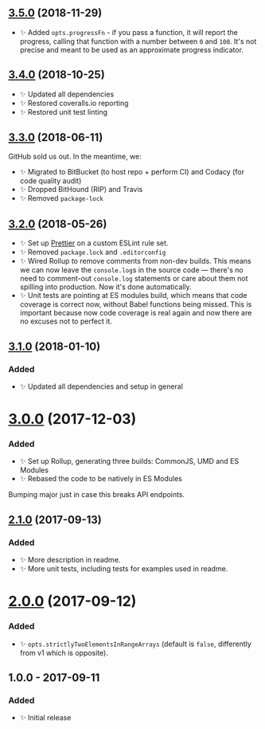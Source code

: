 ## [3.5.0] (2018-11-29)

- ✨ Added `opts.progressFn` - if you pass a function, it will report the progress, calling that function with a number between `0` and `100`. It's not precise and meant to be used as an approximate progress indicator.

## [3.4.0] (2018-10-25)

- ✨ Updated all dependencies
- ✨ Restored coveralls.io reporting
- ✨ Restored unit test linting

## [3.3.0] (2018-06-11)

GitHub sold us out. In the meantime, we:

- ✨ Migrated to BitBucket (to host repo + perform CI) and Codacy (for code quality audit)
- ✨ Dropped BitHound (RIP) and Travis
- ✨ Removed `package-lock`

## [3.2.0] (2018-05-26)

- ✨ Set up [Prettier](https://prettier.io) on a custom ESLint rule set.
- ✨ Removed `package.lock` and `.editorconfig`
- ✨ Wired Rollup to remove comments from non-dev builds. This means we can now leave the `console.log`s in the source code — there's no need to comment-out `console.log` statements or care about them not spilling into production. Now it's done automatically.
- ✨ Unit tests are pointing at ES modules build, which means that code coverage is correct now, without Babel functions being missed. This is important because now code coverage is real again and now there are no excuses not to perfect it.

## [3.1.0] (2018-01-10)

### Added

- ✨ Updated all dependencies and setup in general

# [3.0.0] (2017-12-03)

### Added

- ✨ Set up Rollup, generating three builds: CommonJS, UMD and ES Modules
- ✨ Rebased the code to be natively in ES Modules

Bumping major just in case this breaks API endpoints.

## [2.1.0] (2017-09-13)

### Added

- ✨ More description in readme.
- ✨ More unit tests, including tests for examples used in readme.

# [2.0.0] (2017-09-12)

### Added

- ✨ `opts.strictlyTwoElementsInRangeArrays` (default is `false`, differently from v1 which is opposite).

## 1.0.0 - 2017-09-11

### Added

- ✨ Initial release

[2.0.0]: https://bitbucket.org/codsen/ranges-sort/branches/compare/v2.0.0%0Dv1.0.2#diff
[2.1.0]: https://bitbucket.org/codsen/ranges-sort/branches/compare/v2.1.0%0Dv2.0.0#diff
[3.0.0]: https://bitbucket.org/codsen/ranges-sort/branches/compare/v3.0.0%0Dv2.1.0#diff
[3.1.0]: https://bitbucket.org/codsen/ranges-sort/branches/compare/v3.1.0%0Dv3.0.2#diff
[3.2.0]: https://bitbucket.org/codsen/ranges-sort/branches/compare/v3.2.0%0Dv3.1.2#diff
[3.3.0]: https://bitbucket.org/codsen/ranges-sort/branches/compare/v3.3.0%0Dv3.2.0#diff
[3.4.0]: https://bitbucket.org/codsen/ranges-sort/branches/compare/v3.4.0%0Dv3.3.2#diff
[3.5.0]: https://bitbucket.org/codsen/ranges-sort/branches/compare/v3.5.0%0Dv3.4.0#diff
